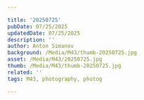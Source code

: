 ```yaml
---

title: '20250725'
pubDate: 07/25/2025
updatedDate: 07/25/2025
description: ''
author: Anton Simanov
background: /Media/M43/thumb-20250725.jpg
asset: /Media/M43/20250725.jpg
thumb: /Media/M43/thumb-20250725.jpg
related: ''
tags: M43, photography, photog

---
```


